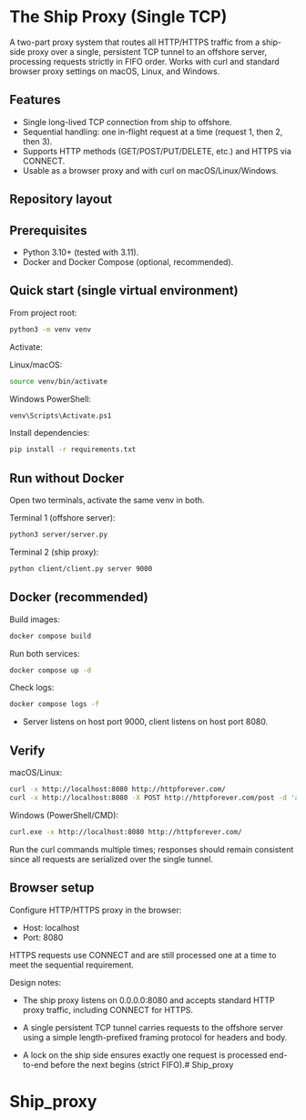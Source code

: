 # The Ship Proxy (Single TCP)

A two-part proxy system that routes all HTTP/HTTPS traffic from a ship-side proxy over a single, persistent TCP tunnel to an offshore server, processing requests strictly in FIFO order. Works with curl and standard browser proxy settings on macOS, Linux, and Windows.

## Features
- Single long-lived TCP connection from ship to offshore.
- Sequential handling: one in-flight request at a time (request 1, then 2, then 3).
- Supports HTTP methods (GET/POST/PUT/DELETE, etc.) and HTTPS via CONNECT.
- Usable as a browser proxy and with curl on macOS/Linux/Windows.

## Repository layout


## Prerequisites
- Python 3.10+ (tested with 3.11).
- Docker and Docker Compose (optional, recommended).

## Quick start (single virtual environment)

From project root:

```bash
python3 -m venv venv
```
Activate:

Linux/macOS:

```bash
source venv/bin/activate
```

Windows PowerShell:
```bash
venv\Scripts\Activate.ps1
```

Install dependencies:

```bash
pip install -r requirements.txt
```

## Run without Docker

Open two terminals, activate the same venv in both.

Terminal 1 (offshore server):

```bash
python3 server/server.py
```

Terminal 2 (ship proxy):

```bash
python client/client.py server 9000
```

## Docker (recommended)

Build images:
```bash
docker compose build
```

Run both services:
```bash
docker compose up -d
```
Check logs:
```bash
docker compose logs -f
```

- Server listens on host port 9000, client listens on host port 8080.

## Verify
macOS/Linux:
```bash
curl -x http://localhost:8080 http://httpforever.com/
curl -x http://localhost:8080 -X POST http://httpforever.com/post -d 'a=1'
```

Windows (PowerShell/CMD):
```bash
curl.exe -x http://localhost:8080 http://httpforever.com/
```
Run the curl commands multiple times; responses should remain consistent since all requests are serialized over the single tunnel.

## Browser setup
Configure HTTP/HTTPS proxy in the browser:

- Host: localhost
- Port: 8080

HTTPS requests use CONNECT and are still processed one at a time to meet the sequential requirement.

Design notes:
- The ship proxy listens on 0.0.0.0:8080 and accepts standard HTTP proxy traffic, including CONNECT for HTTPS.

- A single persistent TCP tunnel carries requests to the offshore server using a simple length-prefixed framing protocol for headers and body.

- A lock on the ship side ensures exactly one request is processed end-to-end before the next begins (strict FIFO).# Ship_proxy
# Ship_proxy
